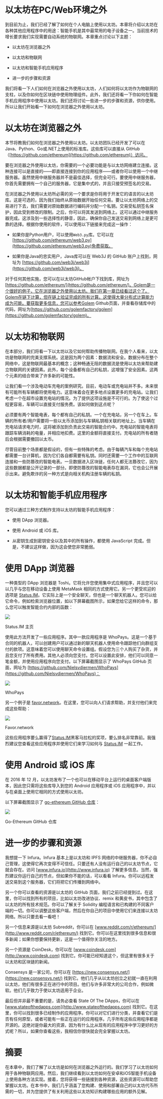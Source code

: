 # 以太坊在PC/Web环境之外

到目前为止，我们已经了解了如何在个人电脑上使用以太坊。本章将介绍以太坊在各种其他应用程序中的用途：智能手机是其中最常用的电子设备之一。当前技术的增长要求我们实现需要自动系统的物联网。本章重点讨论以下主题：

+   以太坊在浏览器之外

+   以太坊和物联网

+   以太坊和智能手机应用程序

+   进一步的步骤和资源

我们将看一下人们如何在浏览器之外使用以太坊，人们如何将以太坊作为物联网的支柱，以及你如何在区块链中使用物理组件。此外，我们还将看一下你如何在智能手机应用程序中使用以太坊。我们还将讨论一些进一步的步骤和资源，供你使用。所以让我们开始看一下如何在浏览器之外使用以太坊。

# 以太坊在浏览器之外

本节将教我们如何在浏览器之外使用以太坊。以太坊团队已经开发了可以在Java、Python、Go或.NET上使用的标准库。这些库可以直接从 GitHub（[https://github.com/ethereum](https://github.com/ethereum)）访问。

要在浏览器之外使用以太坊，你需要的一个必要功能是与以太坊网络建立连接。这种连接可以是直接的——即直接连接到你的应用程序——或者你可以使用一个中继服务器。虽然使用中继服务器并不是最佳选择，但完全可行。要使用中继服务器，你首先需要拥有一个自己的服务器，它是集中式的，并且只接受预签名的交易。

在浏览器之外使用以太坊所必需的另一个要求是你将用于开发它的语言的以太坊库。这是可选的，因为我们始终从原始数据开始任何交易。要让以太坊网络上的交易进行下去，我们需要对原始数据进行编码并分配一个私钥。交易受私钥签名保护，因此受到修改的限制。之后，你可以将其发送到网络上。这可以通过中继服务器完成。这涉及到一些选择性的静音，因此，确保你自己发送交易到网络上是更可靠的选择。根据你使用的软件，可以使用以下链接来完成这一操作：

+   如果你是Python用户，可以使用`Web3.py`库。它可以在[https://github.com/ethereum/web3.py](https://github.com/ethereum/web3.py)免费获取。

+   如果你是Java的忠实用户，Java库可以在 Web3J 的 GitHub 账户上找到，网址为 [https://github.com/web3j/web3j](https://github.com/web3j/web3j)。

对于任何其他实施，您可以在以太坊GitHub帐户下找到库，网址为[https://github.com/ethereum/](https://github.com/ethereum/)。Golem是一个很好的例子，它在浏览器之外使用以太坊。我们在第一章已经看过这个了。Golem在链下计算，但在链上验证完成的所有计算。这使得大量分布式计算能力成为可能。要获取更多信息，您可以参考Golem Github页面，并查看存储库中的代码，网址为[https://github.com/golemfactory/golem](https://github.com/golemfactory/golem)。

# 以太坊和物联网

在本部分，我们将看一下以太坊以及它如何帮助传播物联网。在我个人看来，以太坊是物联网的完美支撑系统。这是因为两个因素：数据流和安全。数据分布在整个网络中，这是物联网最基本的概念；这种畅通无阻的数据流是使用以太坊来帮助建立物联网的关键因素。此外，每个设备都有自己的私钥，这增强了安全因素。这两个元素的结合带来了许多新的可能性。

让我们看一个涉及电动车充电的案例研究。目前，电动车或充电站并不多。未来很有可能所有车辆都将使用电力。这意味着会在更多地点设置更多的充电站。让我们考虑一个在超市设置充电站的情况。为了提供这项设施是不可行的。为了使这个过程更容易，车辆可以直接支付服务费。该如何做到这点呢？

必须要有两个智能电表，每个都有自己的私钥。一个在充电站，另一个在车上。车辆的所有者/用户需要将一些以太币添加到与车辆私钥相关联的地址上。当车辆在充电站请求电力时，这将被添加到负责此交易的智能合约中。充电站的智能电表将跟踪车辆消耗的电量，并相应地扣费。这里的金额将直接支付。充电站的所有者随后会根据需要撤回以太币。

尽管目前整个场景都是假设的，但有一些特殊的考虑。由于每辆汽车和每个充电站都需要一台计算机，因为它们各自都需要有私钥。同时还需要一个工作中的互联网连接和一些防篡改的智能电表。一旦数据进入区块链，任何人都无法篡改它，因为这些数据都是公开记录的一部分。即使防篡改的智能电表存在漏洞，它也会公开展示出来。避免欺诈的另一种方式是向相关机构注册车辆的私钥。

# 以太坊和智能手机应用程序

您可以通过三种方式制作支持以太坊的智能手机应用程序：

+   使用 DApp 浏览器。

+   使用 Android 或 iOS 库。

+   从密钥生成到密钥安全以及其中的所有操作，都使用 JavaScript 完成。但是，不建议这样做，因为这会使您非常脆弱。

# 使用 DApp 浏览器

一种类型的 DApp 浏览器是 Toshi。它将允许您使用集中式应用程序，并且您可以以几乎与您在移动设备上使用 MetaMask 相同的方式使用它。另一个更受欢迎的选项是 [Status.IM](https://status.im/)。它实际上是一个安全聊天，但也是一个聊天机器人。您可以给它命令，例如检索浏览器位置，如以下屏幕截图所示，如果您给它这样的命令，那么您可以触发智能合约内部的函数：

![](img/647013bd-5118-4aa7-a4d9-6412d3e9322a.png)

Status.IM 主页

使用此方法开发了一些应用程序。其中一款应用程序是 WhoPays。这是一个基于合同的机器人，可以创建用户可以通过新的聊天机器人使用命令跟踪他们向群组支付的款项。这意味着您可以使用聊天命令设置组。假设您为三个人购买了杂货，并且您支付了所有费用。其他人必须向您支付。您可以设置此安排，他们可以同意一笔金额，并使用应用程序向您支付。以下屏幕截图显示了 WhoPays GitHub 页面，网址为 [https://github.com/Nielsvdiermen/WhoPays](https://github.com/Nielsvdiermen/WhoPays)：

![](img/59dfb700-29d9-41d9-88c4-e543ab28a6a0.png)

WhoPays

另一个例子是 [favor.network](https://github.com/karalabe/favor.network)。在这里，您可以向人们请求帮助，并支付他们来完成这些帮助：

![](img/27347195-ec59-4e13-8347-725afb94b51e.png)

Favor.network

这些应用程序要么赢得了[Status.IM](https://status.im/)黑客马拉松的奖项，要么排名非常靠前。我强烈建议您查看这些应用程序并使用它们来学习如何与 [Status.IM](https://status.im/) 一起工作。

# 使用 Android 或 iOS 库

在 2016 年 12 月，以太坊发布了一个也可以在移动平台上运行的桌面客户端版本，因此您只需将这些库导入到您的 Android 应用程序或 iOS 应用程序中，并以与在桌面上使用它相同的方式使用以太坊。

以下屏幕截图显示了 [go-ethereum GitHub 仓库](https://github.com/ethereum/go-ethereum/wiki/Building-Ethereum)：

![](img/d4055bee-f01e-42e1-b3f8-47f0ad9f9a52.png)

Go-Ethereum GitHub 仓库

# 进一步的步骤和资源

我想提一下 Infura。Infura 基本上是以太坊和 IPFS 网络的中继服务器，你不必自己管理，这使得它再次变得不可信任。只要还有人没有运行自己的以太坊节点，它就会存在。访问 [www.infura.io](http://www.infura.io) 了解更多信息。当然，强烈建议你运行自己的节点，但如果你不能的话，可以看看 Infura。你可以远程发送交易到这个服务器，它们将把它们传播到网络中。

另一个你可以查看的资源是以太坊的 GitHub 页面，我们之前已经提到过。在这里，你可以找到所有的项目，比如以太坊改进协议、remix 和黄皮书，其中包含了以太坊的所有技术规范。你可以了解关于 Solidity 编程语言和已构建的不同客户端的一切。你可以调整这些客户端，然后在你自己的项目中使用它们来连接以太坊网络。所以只要去看一看吧！

另一个信息来源是以太坊 Subreddit，你可以在 [www.reddit.com/r/ethereum/](http://www.reddit.com/r/ethereum/) 找到它。你可以在这里找到很多信息和很多新闻；如果你想要保持更新，这是一个值得你关注的地方。

另一个资源是 CoinDesk，你可以在 [www.coindesk.com](http://www.coindesk.com) 找到它。你可能已经知道这个，但这里有很多关于以太坊和区块链的新闻。

Consensys 是一家公司，你可以在 [https://new.consensys.net/](https://new.consensys.net/) 找到它。他们几乎从以太坊创立之初就一直在利用以太坊，他们有很多正在进行中的项目。他们与许多非常大的公司合作，例如微软。他们几乎致力于使以太坊适用于企业。

最后但并非最不重要的是，请务必查看 State Of The DApps，你可以在 [www.stateofthedapps.com](http://www.stateofthedapps.com) 找到它。在这里，你可以找到很多已经制作的应用程序。你可以对它们进行分类，并查看它们是否有任何原型，或者可能有一些正在运行的应用程序。几乎所有这些应用程序都是开源的。这绝对是你最大的资源，因为有什么比从现有的应用程序中学习更好的方式呢？所以，如果你查看这些，我相信你很快就会完全掌握以太坊。

# 摘要

在本章中，我们了解了以太坊是如何在浏览器之外运行的。我们学习了以太坊如何用于各种物联网应用。然后，我们继续看到以太坊如何在安卓和iOS智能手机设备上使用各种方法实现。接着，您将获得一些链接到各种资源，这些资源可以帮助您掌握以太坊。在本书中，我们几乎涵盖了您构建、使用和部署自己的以太坊代币所需的一切，并为您提供了有关利用这些以太坊知识构建哪些应用的额外见解。
